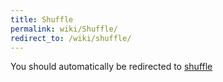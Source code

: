 ```yaml
---
title: Shuffle
permalink: wiki/Shuffle/
redirect_to: /wiki/shuffle/
---
```


You should automatically be redirected to [shuffle](/wiki/shuffle/)
